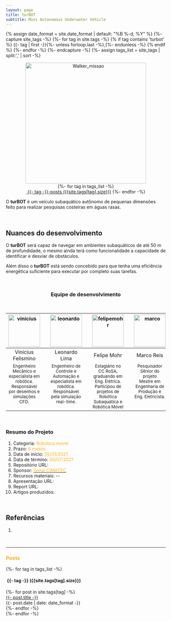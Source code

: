 ```yaml
---
layout: page
title: turBOT
subtitle: Mini Autonomous Underwater Vehicle
---
```

{% assign date_format = site.date_format | default: "%B %-d, %Y" %}
{%- capture site_tags -%}
    {%- for tag in site.tags -%}
      {% if tag contains 'turbot' %}
        {{- tag | first -}}{%- unless forloop.last -%},{%- endunless -%}
      {% endif %} 
    {%- endfor -%}
{%- endcapture -%}
{%- assign tags_list = site_tags | split:',' | sort -%}

<center><img src="{{ 'assets/img/turbot/turbot-design.png' | relative_url }}" alt="Walker_missao" width="380"/></center>

<div class="before-content">
  <center>
    {%- for tag in tags_list -%}
      <br>
      <a href="#{{- tag -}}" class="btn btn-primary tag-btn"><i class="fas fa-tag" aria-hidden="true"></i>&nbsp;{{- tag -}}-posts&nbsp;({{site.tags[tag].size}})</a>
    {%- endfor -%}
  </center>    
  <!--hr class="mark"-->
</div>

<!-- # turBOT -->
O **turBOT** é um veículo subaquático autônomo de pequenas dimensões feito para realizar pesquisas costeiras em águas rasas. 
<!-- O projeto é concebido pela parceria  entre o SENAI CIMATEC e a Universidade de San Diego, nos Estados Unidos. -->

<!-- ## Objetivos 
    Os principais objetivos são realizar o Estudo do Estado da Arte sobre temas relacionados, confeccionar o design da estrutura externa do veículo e realizar a sua simulação CFD, implementar funcionalidades de autonomia usando a prática de simulação em tempo real e a escrita de artigos relacionados às atividades desenvolvidas ao longo do projeto. -->
    
<br>

<!-- ## Requisitos -->
## Nuances do desenvolvimento
O **turBOT** será capaz de navegar em ambientes subaquáticos de até 50 m de profundidade, o mesmo ainda terá como funcionalidade a capacidade de identificar e desviar de obstáculos.

Além disso o **turBOT** está sendo concebido para que tenha uma eficiência energética suficiente para executar por completo suas tarefas.

<br>


<!-- ## Equipe -->

<center><h3 class="post-title">Equipe de desenvolvimento</h3><br/></center>
<div class="row">
  <div class=" col-xl-auto offset-xl-0 col-lg-4 offset-lg-0">
    <table class="table-borderless highlight">
      <thead>
        <tr>
          <th><center><img src="{{ 'assets/img/people/viniciusfelismino-1.png' | relative_url }}" width="100" alt="vinicius" class="img-fluid rounded-circle" /></center></th>
          <th></th>
          <th><center><img src="{{ 'assets/img/people/leonardolima-1.png' | relative_url }}" width="100" alt="leonardo" class="img-fluid rounded-circle" /></center></th>
          <th></th>
          <th><center><img src="{{ 'assets/img/people/felipemohr-1.jpg' | relative_url }}" width="100" alt="felipemohr" class="img-fluid rounded-circle"/></center></th>
          <th></th>
          <th><center><img src="{{ 'assets/img/people/marcoreis8b&w-1.png' | relative_url }}" width="100" alt="marco" class="img-fluid rounded-circle"/></center></th>
        </tr>
      </thead>
      <tbody>
        <tr class="font-weight-bolder" style="text-align: center margin-top: 0">
          <td width="25%"><center>Vinícius Felismino</center></td>
          <td></td>
          <td width="25%"><center>Leonardo Lima</center></td>
          <td></td>
          <td width="25%"><center>Felipe Mohr</center></td>
          <td></td>
          <td width="25%"><center>Marco Reis</center></td>
        </tr>
        <tr style="text-align:center" >
          <td width="25%" style="vertical-align: top"><small>Engenheiro Mecânico e especialista em robótica. Responsável por desenhos e simulações CFD.</small></td>
          <td></td>
          <td width="25%" style="vertical-align: top"><small>Engenheiro de Controle e Automação e especialista em robótica. Responsável pela simulação real-time.</small></td>
          <td></td>
          <td width="25%" style="vertical-align: top"><small>Estagiário no CC RoSA, graduando em Eng. Elétrica. Participou de projetos de Robótica Subaquática e Robótica Móvel</small></td>
          <td></td>
          <td width="25%" style="vertical-align: top"><small>Pesquisador Sênior do projeto <br>Mestre em Engenharia de Produção e Eng. Eletricista.</small></td>
        </tr>
      </tbody>
    </table>
  </div>
</div>

<br>

### Resumo do Projeto
1. Categoria: <font color="#fbb117">Robótica móvel</font>
2. Prazo: <font color="#fbb117">6 meses</font>
3. Data de início: <font color="#fbb117">05/01/2021</font>
4. Data de término: <font color="#fbb117">30/07/2021</font>
5. Repositório URL: <!--[Walker](https://github.com/Brazilian-Institute-of-Robotics/bir_walker)-->
6. Sponsor: <a href="http://www.senaicimatec.com.br/en/"><font color="#fbb117">Senai CIMATEC</font></a>
7. Recursos materiais: --
8. Apresentação URL: <!--[Walker-docs](https://github.com/Brazilian-Institute-of-Robotics/bir_walker-docs/tree/main)-->
9. Report URL: <!--[Walker-report](https://github.com/Brazilian-Institute-of-Robotics/bir_walker-docs/tree/report-design)-->
10. Artigos produzidos:

<br>

## Referências
1. 


<br>
<hr class="mark">
<div id="full-tags-list">
<h3 class="post-title"><font color="#fbb117">Posts</font></h3>
  {%- for tag in tags_list -%}
      <h4 id="{{- tag -}}" class="linked-section">
          <i class="fas fa-tag" aria-hidden="true"></i>
          &nbsp;{{- tag -}}&nbsp;({{site.tags[tag].size}})
      </h4>
      <div class="post-list">
          {%- for post in site.tags[tag] -%}
              <div class="tag-entry">
                  <a href="{{ post.url | relative_url }}">{{- post.title -}}</a>
                  <div class="entry-date">
                      <time datetime="{{- post.date | date_to_xmlschema -}}">{{- post.date | date: date_format -}}</time>
                  </div>
              </div>
          {%- endfor -%}
      </div>
  {%- endfor -%}
</div>


<!-- ## Resultados até o momento -->



<!-- ![sw-2](https://takodana.files.wordpress.com/2016/01/star-wars-empire-strikes-back-poster.jpg?w=1024&h=1448) -->


